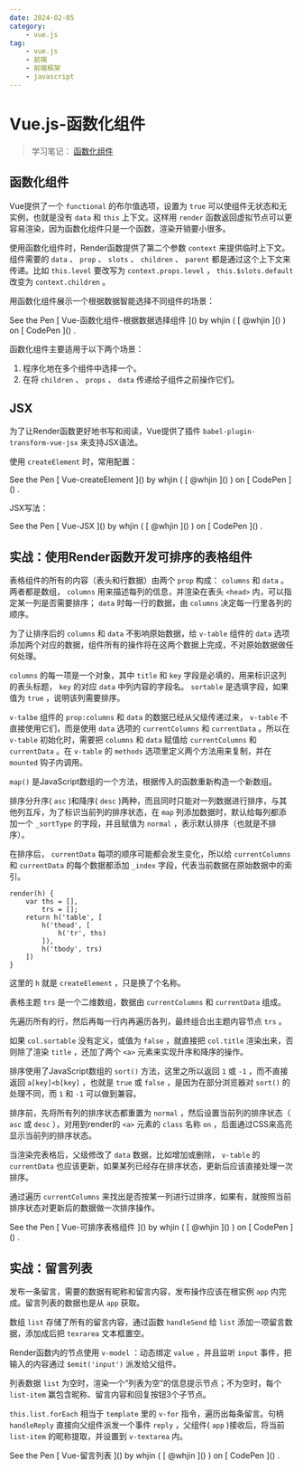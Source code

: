 ```yaml
---
date: 2024-02-05
category:
    - vue.js
tag:
    - vue.js
    - 前端
    - 前端框架
    - javascript
---
```

 # Vue.js-函数化组件
> 学习笔记： [ 函数化组件 ]()

##  函数化组件

Vue提供了一个 ` functional ` 的布尔值选项，设置为 ` true ` 可以使组件无状态和无实例，也就是没有 ` data ` 和 `
this ` 上下文。这样用 ` render ` 函数返回虚拟节点可以更容易渲染，因为函数化组件只是一个函数，渲染开销要小很多。

使用函数化组件时，Render函数提供了第二个参数 ` context ` 来提供临时上下文。组件需要的 ` data ` 、 ` prop ` 、 `
slots ` 、 ` children ` 、 ` parent ` 都是通过这个上下文来传递。比如 ` this.level ` 要改写为 `
context.props.level ` ， ` this.$slots.default ` 改变为 ` context.children ` 。

用函数化组件展示一个根据数据智能选择不同组件的场景：

<p data-height="365" data-theme-id="0" data-slug-hash="mKRKGm" data-default-
tab="html,result" data-user="whjin" data-embed-version="2" data-pen-
title="Vue-函数化组件-根据数据选择组件" class="codepen">See the Pen [ Vue-函数化组件-根据数据选择组件
]() by whjin ( [ @whjin ]() ) on [ CodePen ]() .</p>  


函数化组件主要适用于以下两个场景：

  1. 程序化地在多个组件中选择一个。 
  2. 在将 ` children ` 、 ` props ` 、 ` data ` 传递给子组件之前操作它们。 

##  JSX

为了让Render函数更好地书写和阅读，Vue提供了插件 ` babel-plugin-transform-vue-jsx ` 来支持JSX语法。

使用 ` createElement ` 时，常用配置：

<p data-height="365" data-theme-id="0" data-slug-hash="Vdpwpz" data-default-
tab="js" data-user="whjin" data-embed-version="2" data-pen-title="Vue-
createElement" class="codepen">See the Pen [ Vue-createElement ]() by whjin (
[ @whjin ]() ) on [ CodePen ]() .</p>  


JSX写法：

<p data-height="300" data-theme-id="0" data-slug-hash="eKvYvm" data-default-
tab="js" data-user="whjin" data-embed-version="2" data-pen-title="Vue-JSX"
class="codepen">See the Pen [ Vue-JSX ]() by whjin ( [ @whjin ]() ) on [
CodePen ]() .</p>  


##  实战：使用Render函数开发可排序的表格组件

表格组件的所有的内容（表头和行数据）由两个 ` prop ` 构成： ` columns ` 和 ` data ` 。两者都是数组， ` columns `
用来描述每列的信息，并渲染在表头 ` <head> ` 内，可以指定某一列是否需要排序； ` data ` 时每一行的数据，由 ` columns `
决定每一行里各列的顺序。

为了让排序后的 ` columns ` 和 ` data ` 不影响原始数据，给 ` v-table ` 组件的 ` data `
选项添加两个对应的数据，组件所有的操作将在这两个数据上完成，不对原始数据做任何处理。

` columns ` 的每一项是一个对象，其中 ` title ` 和 ` key ` 字段是必填的，用来标识这列的表头标题， ` key ` 的对应 `
data ` 中列内容的字段名。 ` sortable ` 是选填字段，如果值为 ` true ` ，说明该列需要排序。

` v-talbe ` 组件的 ` prop:columns ` 和 ` data ` 的数据已经从父级传递过来， ` v-table `
不直接使用它们，而是使用 ` data ` 选项的 ` currentColumns ` 和 ` currentData ` 。所以在 ` v-table
` 初始化时，需要把 ` columns ` 和 ` data ` 赋值给 ` currentColumns ` 和 ` currentData ` 。在
` v-table ` 的 ` methods ` 选项里定义两个方法用来复制，并在 ` mounted ` 钩子内调用。

` map() ` 是JavaScript数组的一个方法，根据传入的函数重新构造一个新数组。

排序分升序( ` asc ` )和降序( ` desc ` )两种，而且同时只能对一列数据进行排序，与其他列互斥，为了标识当前列的排序状态，在 ` map
` 列添加数据时，默认给每列都添加一个 ` _sortType ` 的字段，并且赋值为 ` normal ` ，表示默认排序（也就是不排序）。

在排序后， ` currentData ` 每项的顺序可能都会发生变化，所以给 ` currentColumns ` 和 ` currentData `
的每个数据都添加 ` _index ` 字段，代表当前数据在原始数据中的索引。

    
    
    render(h) {
        var ths = [],
            trs = [];
        return h('table', [
            h('thead', [
                h('tr', ths)
            ]),
            h('tbody', trs)
        ])
    }
    

这里的 ` h ` 就是 ` createElement ` ，只是换了个名称。

表格主题 ` trs ` 是一个二维数组，数据由 ` currentColumns ` 和 ` currentData ` 组成。

先遍历所有的行，然后再每一行内再遍历各列，最终组合出主题内容节点 ` trs ` 。

如果 ` col.sortable ` 没有定义，或值为 ` false ` ，就直接把 ` col.title ` 渲染出来，否则除了渲染 ` title
` ，还加了两个 ` <a> ` 元素来实现升序和降序的操作。

排序使用了JavaScript数组的 ` sort() ` 方法，这里之所以返回 ` 1 ` 或 ` -1 ` ，而不直接返回 `
a[key]<b[key] ` ，也就是 ` true ` 或 ` false ` ，是因为在部分浏览器对 ` sort() ` 的处理不同，而 ` 1 `
和 ` -1 ` 可以做到兼容。

排序前，先将所有列的排序状态都重置为 ` normal ` ，然后设置当前列的排序状态（ ` asc ` 或 ` desc ` ），对用到render的 `
<a> ` 元素的 ` class ` 名称 ` on ` ，后面通过CSS来高亮显示当前列的排序状态。

当渲染完表格后，父级修改了 ` data ` 数据，比如增加或删除， ` v-table ` 的 ` currentData `
也应该更新，如果某列已经存在排序状态，更新后应该直接处理一次排序。

通过遍历 ` currentColumns ` 来找出是否按某一列进行过排序，如果有，就按照当前排序状态对更新后的数据做一次排序操作。

<p data-height="365" data-theme-id="0" data-slug-hash="XYMmJr" data-default-
tab="html,result" data-user="whjin" data-embed-version="2" data-pen-
title="Vue-可排序表格组件" class="codepen">See the Pen [ Vue-可排序表格组件 ]() by whjin ( [
@whjin ]() ) on [ CodePen ]() .</p>  


##  实战：留言列表

发布一条留言，需要的数据有昵称和留言内容，发布操作应该在根实例 ` app ` 内完成。留言列表的数据也是从 ` app ` 获取。

数组 ` list ` 存储了所有的留言内容，通过函数 ` handleSend ` 给 ` list ` 添加一项留言数据，添加成后把 `
texrarea ` 文本框置空。

Render函数内的节点使用 ` v-model ` ：动态绑定 ` value ` ，并且监听 ` input ` 事件，把输入的内容通过 `
$emit('input') ` 派发给父组件。

列表数据 ` list ` 为空时，渲染一个“列表为空”的信息提示节点；不为空时，每个 ` list-item `
赢包含昵称、留言内容和回复按钮3个子节点。

` this.list.forEach ` 相当于 ` template ` 里的 ` v-for ` 指令，遍历出每条留言。句柄 `
handleReply ` 直接向父组件派发一个事件 ` reply ` ，父组件( ` app ` )接收后，将当前 ` list-item `
的昵称提取，并设置到 ` v-textarea ` 内。

<p data-height="365" data-theme-id="0" data-slug-hash="ZRKGrR" data-default-
tab="html,result" data-user="whjin" data-embed-version="2" data-pen-
title="Vue-留言列表" class="codepen">See the Pen [ Vue-留言列表 ]() by whjin ( [
@whjin ]() ) on [ CodePen ]() .</p>  


